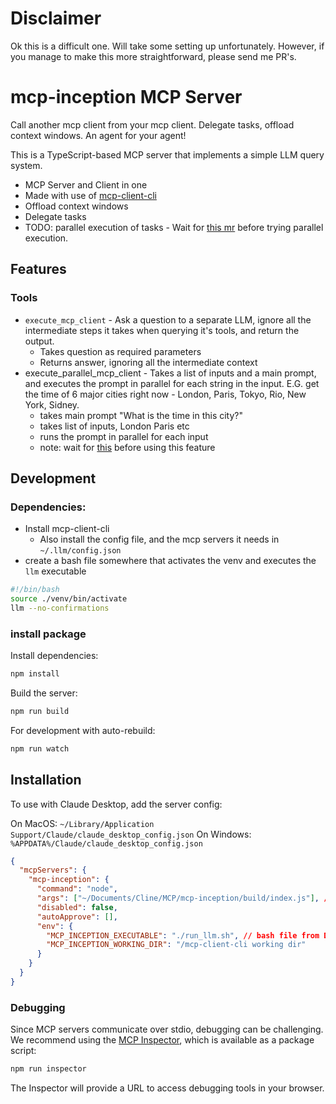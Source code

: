 # Disclaimer 

Ok this is a difficult one. Will take some setting up unfortunately. 
However, if you manage to make this more straightforward, please send me PR's.

# mcp-inception MCP Server

Call another mcp client from your mcp client. Delegate tasks, offload context windows. An agent for your agent!

This is a TypeScript-based MCP server that implements a simple LLM query system.

- MCP Server and Client in one
- Made with use of [mcp-client-cli](https://github.com/adhikasp/mcp-client-cli)
- Offload context windows
- Delegate tasks
- TODO: parallel execution of tasks - Wait for [this mr](https://github.com/adhikasp/mcp-client-cli/pull/11) before trying parallel execution.

## Features

### Tools
- `execute_mcp_client` - Ask a question to a separate LLM, ignore all the intermediate steps it takes when querying it's tools, and return the output.
  - Takes question as required parameters
  - Returns answer, ignoring all the intermediate context
- execute_parallel_mcp_client - Takes a list of inputs and a main prompt, and executes the prompt in parallel for each string in the input. 
  E.G. get the time of 6 major cities right now - London, Paris, Tokyo, Rio, New York, Sidney.
  - takes main prompt "What is the time in this city?"
  - takes list of inputs, London Paris etc
  - runs the prompt in parallel for each input
  - note: wait for [this](https://github.com/adhikasp/mcp-client-cli/pull/11) before using this feature

## Development

### Dependencies:
- Install mcp-client-cli
	- Also install the config file, and the mcp servers it needs in `~/.llm/config.json`
- create a bash file somewhere that activates the venv and executes the `llm` executable

```bash
#!/bin/bash
source ./venv/bin/activate
llm --no-confirmations
```

### install package
Install dependencies:
```bash
npm install
```

Build the server:
```bash
npm run build
```

For development with auto-rebuild:
```bash
npm run watch
```

## Installation

To use with Claude Desktop, add the server config:

On MacOS: `~/Library/Application Support/Claude/claude_desktop_config.json`
On Windows: `%APPDATA%/Claude/claude_desktop_config.json`

```json
{
  "mcpServers": {
    "mcp-inception": {
      "command": "node",
      "args": ["~/Documents/Cline/MCP/mcp-inception/build/index.js"], // build/index.js from this repo
      "disabled": false,
      "autoApprove": [],
      "env": {
        "MCP_INCEPTION_EXECUTABLE": "./run_llm.sh", // bash file from Development->Dependencies
        "MCP_INCEPTION_WORKING_DIR": "/mcp-client-cli working dir"
      }
    }
  }
}
```

### Debugging

Since MCP servers communicate over stdio, debugging can be challenging. We recommend using the [MCP Inspector](https://github.com/modelcontextprotocol/inspector), which is available as a package script:

```bash
npm run inspector
```

The Inspector will provide a URL to access debugging tools in your browser.

